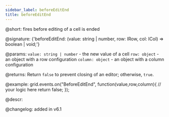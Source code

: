 ```yaml
---
sidebar_label: beforeEditEnd
title: beforeEditEnd
---          
```


@short: fires before editing of a cell is ended

@signature: {'beforeEditEnd: (value: string | number, row: IRow, col: ICol) => boolean | void;'}

@params:
`value: string | number` - the new value of a cell
`row: object` - an object with a row configuration
`column: object` - an object with a column configuration

@returns:
Return `false` to prevent closing of an editor; otherwise, `true`.

@example:
grid.events.on("BeforeEditEnd", function(value,row,column){
	// your logic here
    return false;
});

@descr:

@changelog: added in v6.1
